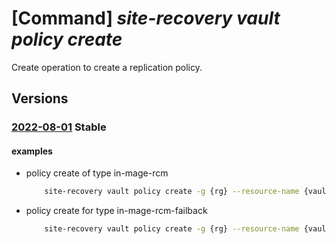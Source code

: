 # [Command] _site-recovery vault policy create_

Create operation to create a replication policy.

## Versions

### [2022-08-01](/Resources/mgmt-plane/L3N1YnNjcmlwdGlvbnMve30vcmVzb3VyY2Vncm91cHMve30vcHJvdmlkZXJzL21pY3Jvc29mdC5yZWNvdmVyeXNlcnZpY2VzL3ZhdWx0cy97fS9yZXBsaWNhdGlvbnBvbGljaWVzL3t9/2022-08-01.xml) **Stable**

<!-- mgmt-plane /subscriptions/{}/resourcegroups/{}/providers/microsoft.recoveryservices/vaults/{}/replicationpolicies/{} 2022-08-01 -->

#### examples

- policy create of type in-mage-rcm
    ```bash
        site-recovery vault policy create -g {rg} --resource-name {vault_name} -n {policy_name_rcm} --provider-specific-input '{in-mage-rcm:{app-consistent-frequency-in-minutes:0,crash-consistent-frequency-in-minutes:5,enable-multi-vm-sync:true,recovery-point-history-in-minutes:2880}}'
    ```

- policy create for type in-mage-rcm-failback
    ```bash
        site-recovery vault policy create -g {rg} --resource-name {vault_name} -n {policy_name_rcm_failback} --provider-specific-input '{in-mage-rcm-failback:{app-consistent-frequency-in-minutes:60,crash-consistent-frequency-in-minutes:5}}'
    ```
